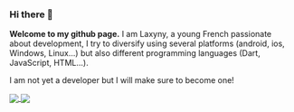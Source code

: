 ### Hi there 👋

**Welcome to my github page.**
I am Laxyny, a young French passionate about development, I try to diversify using several platforms (android, ios, Windows, Linux...) but also different programming languages (Dart, JavaScript, HTML...).

I am not yet a developer but I will make sure to become one!

<a href="https://github.com/laxyny">
  <img align="center" src="[https://github-readme-stats.vercel.app/api/pin/?username=anuraghazra&repo=github-readme-stats](https://github-readme-stats.vercel.app/api?username=laxyny&theme=calm_pink&show_icons=true)" />
</a>
<a href="https://github.com/laxyny">
  <img align="center" src="[https://github-readme-stats.vercel.app/api/pin/?username=anuraghazra&repo=convoychat](https://github-readme-stats.vercel.app/api/top-langs/?username=laxyny&layout=compact)" />
</a>
<!--
**Laxyny/Laxyny** is a ✨ _special_ ✨ repository because its `README.md` (this file) appears on your GitHub profile.

Here are some ideas to get you started:

- 🔭 I’m currently working on ...
- 🌱 I’m currently learning ...
- 👯 I’m looking to collaborate on ...
- 🤔 I’m looking for help with ...
- 💬 Ask me about ...
- 📫 How to reach me: ...
- 😄 Pronouns: ...
- ⚡ Fun fact: ... 
-->
